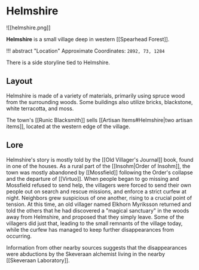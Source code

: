 # Helmshire

![[helmshire.png]]

**Helmshire** is a small village deep in western [[Spearhead Forest]]. 

!!! abstract "Location"
    Approximate Coordinates: `2892, 73, 1284`

There is a side storyline tied to Helmshire.

## Layout

Helmshire is made of a variety of materials, primarily using spruce wood from the surrounding woods. Some buildings also utilize bricks, blackstone, white terracotta, and moss.

The town's [[Runic Blacksmith]] sells [[Artisan Items#Helmshire|two artisan items]], located at the western edge of the village.

## Lore

Helmshire's story is mostly told by the [[Old Villager's Journal]] book, found in one of the houses. As a rural part of the [[Insohm|Order of Insohm]], the town was mostly abandoned by [[Mossfield]] following the Order's collapse and the departure of [[Virtuo]]. When people began to go missing and Mossfield refused to send help, the villagers were forced to send their own people out on search and rescue missions, and enforce a strict curfew at night. Neighbors grew suspicious of one another, rising to a crucial point of tension. At this time, an old villager named Elkhorn Myriksson returned and told the others that he had discovered a "magical sanctuary" in the woods away from Helmshire, and proposed that they simply leave. Some of the villagers did just that, leading to the small remnants of the village today, while the curfew has managed to keep further disappearances from occurring.

Information from other nearby sources suggests that the disappearances were abductions by the Skeveraan alchemist living in the nearby [[Skeveraan Laboratory]].

